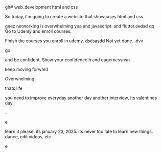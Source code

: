 gh# web_development
html and css

So today, i'm going to create a website that showcases html and css

geez networking is overwhelming
yea
and javascript.
and flutter.eedsd
qq
Go to Udemy and enroll courses.

Finish the courses you enroll in udemy.
dsdsasdd
Not yet done. .dvv

go

and be confident.
Show your confidence.h
and eagernessnsn

keep moving forward

Overwhelming.

thats life

you need to improve everyday
another day another interview, Its valentines day.

..

e










learn it please. its january 23, 2025. its never too late to learn new things.
dance, edit videos, etc

e 
